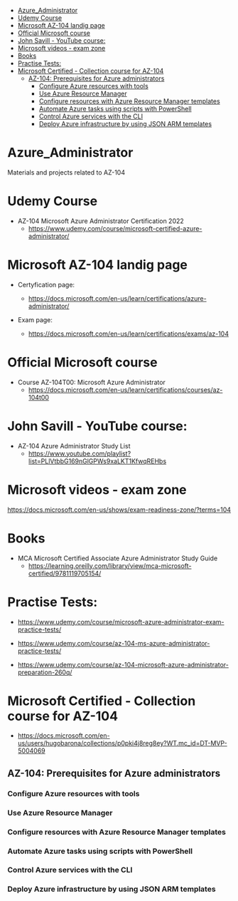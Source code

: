 
<!-- TOC -->

- [Azure_Administrator](#azure_administrator)
- [Udemy Course](#udemy-course)
- [Microsoft AZ-104 landig page](#microsoft-az-104-landig-page)
- [Official Microsoft course](#official-microsoft-course)
- [John Savill - YouTube course:](#john-savill---youtube-course)
- [Microsoft videos - exam zone](#microsoft-videos---exam-zone)
- [Books](#books)
- [Practise Tests:](#practise-tests)
- [Microsoft Certified - Collection course for AZ-104](#microsoft-certified---collection-course-for-az-104)
  - [AZ-104: Prerequisites for Azure administrators](#az-104-prerequisites-for-azure-administrators)
    - [Configure Azure resources with tools](#configure-azure-resources-with-tools)
    - [Use Azure Resource Manager](#use-azure-resource-manager)
    - [Configure resources with Azure Resource Manager templates](#configure-resources-with-azure-resource-manager-templates)
    - [Automate Azure tasks using scripts with PowerShell](#automate-azure-tasks-using-scripts-with-powershell)
    - [Control Azure services with the CLI](#control-azure-services-with-the-cli)
    - [Deploy Azure infrastructure by using JSON ARM templates](#deploy-azure-infrastructure-by-using-json-arm-templates)

<!-- /TOC -->

# Azure_Administrator

Materials and projects related to AZ-104


# Udemy Course

- AZ-104 Microsoft Azure Administrator Certification 2022
  - https://www.udemy.com/course/microsoft-certified-azure-administrator/


# Microsoft AZ-104 landig page

- Certyfication page:
  - https://docs.microsoft.com/en-us/learn/certifications/azure-administrator/

- Exam page:
  - https://docs.microsoft.com/en-us/learn/certifications/exams/az-104


# Official Microsoft course

- Course AZ-104T00: Microsoft Azure Administrator
  - https://docs.microsoft.com/en-us/learn/certifications/courses/az-104t00


# John Savill - YouTube course:

- AZ-104 Azure Administrator Study List
  - https://www.youtube.com/playlist?list=PLlVtbbG169nGlGPWs9xaLKT1KfwqREHbs


# Microsoft videos - exam zone

https://docs.microsoft.com/en-us/shows/exam-readiness-zone/?terms=104

# Books

- MCA Microsoft Certified Associate Azure Administrator Study Guide
  - https://learning.oreilly.com/library/view/mca-microsoft-certified/9781119705154/


# Practise Tests:

- https://www.udemy.com/course/microsoft-azure-administrator-exam-practice-tests/

- https://www.udemy.com/course/az-104-ms-azure-administrator-practice-tests/

- https://www.udemy.com/course/az-104-microsoft-azure-administrator-preparation-260q/


# Microsoft Certified - Collection course for AZ-104

- https://docs.microsoft.com/en-us/users/hugobarona/collections/p0pki4j8reg8ey?WT.mc_id=DT-MVP-5004069

## AZ-104: Prerequisites for Azure administrators

### Configure Azure resources with tools

### Use Azure Resource Manager

### Configure resources with Azure Resource Manager templates

### Automate Azure tasks using scripts with PowerShell

### Control Azure services with the CLI

### Deploy Azure infrastructure by using JSON ARM templates